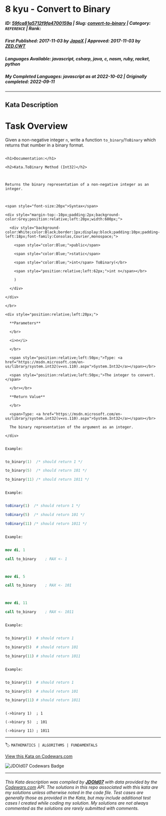 # 8 kyu - Convert to Binary

##### **ID**: [59fca81a5712f9fa4700159a](https://www.codewars.com/kata/59fca81a5712f9fa4700159a) | **Slug**: [convert-to-binary](https://www.codewars.com/kata/59fca81a5712f9fa4700159a) | **Category**: `REFERENCE` | **Rank**: <span style="color:white">8 kyu</span>

##### **First Published**: 2017-11-03 ***by*** [JapaX](https://www.codewars.com/users/JapaX) | **Approved**: 2017-11-03 ***by*** [ZED.CWT](https://www.codewars.com/users/ZED.CWT)

##### **Languages Available**: javascript, csharp, java, c, nasm, ruby, racket, python

##### **My Completed Languages**: javascript ***as at*** 2022-10-02 | **Originally completed**: 2022-09-11

---

## Kata Description


# Task Overview



Given a non-negative integer `n`, write a function `to_binary`/`ToBinary` which returns that number in a binary format.



<!-- C# documentation -->

```if:csharp

<h1>Documentation:</h1>

<h2>Kata.ToBinary Method (Int32)</h2>



Returns the binary representation of a non-negative integer as an integer.



<span style="font-size:20px">Syntax</span>

<div style="margin-top:-10px;padding:2px;background-color:Grey;position:relative;left:20px;width:600px;">

  <div style="background-color:White;color:Black;border:1px;display:block;padding:10px;padding-left:18px;font-family:Consolas,Courier,monospace;">

    <span style="color:Blue;">public</span>

    <span style="color:Blue;">static</span>

    <span style="color:Blue;">int</span> ToBinary(</br>

    <span style="position:relative;left:62px;">int n</span></br>

    )

  </div>

</div>

</br>

<div style="position:relative;left:20px;">

  **Parameters**

  </br>

  <i>n</i>

  </br>

  <span style="position:relative;left:50px;">Type: <a href="https://msdn.microsoft.com/en-us/library/system.int32(v=vs.110).aspx">System.Int32</a></span></br>

  <span style="position:relative;left:50px;">The integer to convert.</span>

  </br></br>

  **Return Value**

  </br>

  <span>Type: <a href="https://msdn.microsoft.com/en-us/library/system.int32(v=vs.110).aspx">System.Int32</a></span></br>

  The binary representation of the argument as an integer.

</div>

```

<!-- end C# documentation -->



<!-- C -->

```if:c

Example:

```

```c

to_binary(1)  /* should return 1 */

to_binary(5)  /* should return 101 */

to_binary(11) /* should return 1011 */

```

<!-- end of C -->



<!-- Javascript-->

```if:javascript

Example:

```

```javascript

toBinary(1)  /* should return 1 */

toBinary(5)  /* should return 101 */

toBinary(11) /* should return 1011 */

```

<!-- end of Javascript -->



<!-- NASM -->

```if:nasm

Example:

```

```nasm

mov di, 1

call to_binary    ; RAX <- 1



mov di, 5

call to_binary    ; RAX <- 101



mov di, 11

call to_binary    ; RAX <- 1011

```

<!-- end of NASM -->



<!-- Python -->

```if:Python

Example:

```

```python

to_binary(1)  # should return 1 

to_binary(5)  # should return 101

to_binary(11) # should return 1011

```

<!-- end of Python -->



<!-- Ruby-->

```if:ruby

Example:

```

```ruby

to_binary(1)  # should return 1

to_binary(5)  # should return 101

to_binary(11) # should return 1011

```

<!-- end of Ruby -->



<!-- Racket-->

```racket

(->binary 1)  ; 1

(->binary 5)  ; 101

(->binary 11) ; 1011

```

<!-- end of Racket -->





---


🏷 `MATHEMATICS | ALGORITHMS | FUNDAMENTALS`


[View this Kata on Codewars.com](https://www.codewars.com/kata/59fca81a5712f9fa4700159a)

![](https://www.codewars.com/users/jdold07/badges/large "JDOld07 Codewars Badge")

---

###### *This Kata description was compiled by [**JDOld07**](https://tpstech.dev) with data provided by the [Codewars.com](https://www.codewars.com) API.  The solutions in this repo associated with this kata are my solutions unless otherwise noted in the code file.  Test cases are generally those as provided in the Kata, but may include additional test cases I created while coding my solution.  My solutions are not always commented as the solutions are rarely submitted with comments.*
